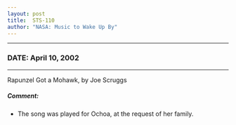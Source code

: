```yaml
---
layout: post
title:  STS-110
author: "NASA: Music to Wake Up By"
---
```


----
### DATE: April 10, 2002
----
Rapunzel Got a Mohawk, by Joe Scruggs

##### Comment:
* The song was played for Ochoa, at the request of her family.
